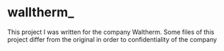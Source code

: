 # walltherm_
 
This project I was written for the company Waltherm. Some files of this project differ from the original in order to confidentiality of the company
